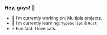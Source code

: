 ### Hey, guys! 👋

- 🔭 I’m currently working on: Multiple projects.
- 🌱 I’m currently learning: `TypeScript` & `Rust`
- ⚡ Fun fact: I love cats.
